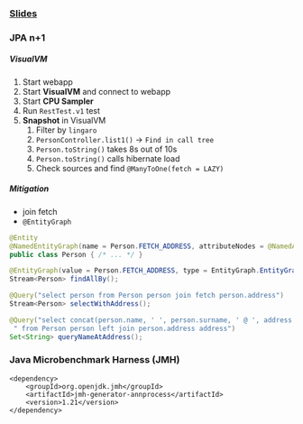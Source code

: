 ### [Slides](https://slides.com/rzymek/java-perf)

### JPA n+1

##### VisualVM
1. Start webapp
1. Start **VisualVM** and connect to webapp
1. Start **CPU Sampler**
1. Run `RestTest.v1` test
1. **Snapshot** in VisualVM
    1. Filter by `lingaro`
    1. `PersonController.list1()` -> `Find in call tree`
    1. `Person.toString()` takes 8s out of 10s
    1. `Person.toString()` calls hibernate load
    1. Check sources and find `@ManyToOne(fetch = LAZY)`

##### Mitigation
* join fetch
* `@EntityGraph`

```java
@Entity
@NamedEntityGraph(name = Person.FETCH_ADDRESS, attributeNodes = @NamedAttributeNode("address"))
public class Person { /* ... */ } 
```

```java
@EntityGraph(value = Person.FETCH_ADDRESS, type = EntityGraph.EntityGraphType.FETCH)
Stream<Person> findAllBy();

@Query("select person from Person person join fetch person.address")
Stream<Person> selectWithAddress();

@Query("select concat(person.name, ' ', person.surname, ' @ ', address.name) " +
 " from Person person left join person.address address")
Set<String> queryNameAtAddress();
```

### Java Microbenchmark Harness (JMH)

    <dependency>
        <groupId>org.openjdk.jmh</groupId>
        <artifactId>jmh-generator-annprocess</artifactId>
        <version>1.21</version>
    </dependency> 